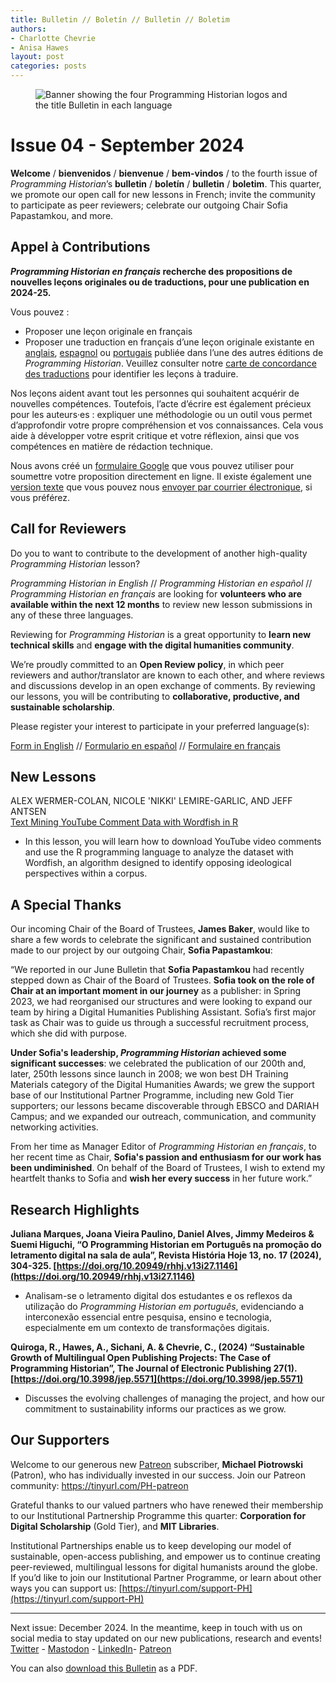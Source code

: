 ```yaml
---
title: Bulletin // Boletín // Bulletin // Boletim
authors: 
- Charlotte Chevrie
- Anisa Hawes
layout: post
categories: posts 
---
```


<p><figure><img src="/images/blog/ph-bulletin-banner.png" alt="Banner showing the four Programming Historian logos and the title Bulletin in each language "/><figcaption></figcaption> </figure></p>

# Issue 04 - September 2024

**Welcome** / **bienvenidos** / **bienvenue** / **bem-vindos** / to the fourth issue of _Programming Historian_’s **bulletin** / **boletín** / **bulletin** / **boletim**. This quarter, we promote our open call for new lessons in French; invite the community to participate as peer reviewers; celebrate our outgoing Chair Sofia Papastamkou, and more. 

## Appel à Contributions

**_Programming Historian en français_ recherche des propositions de nouvelles leçons originales ou de traductions, pour une publication en 2024-25.**

Vous pouvez&nbsp;:
- Proposer une leçon originale en français
- Proposer une traduction en français d’une leçon originale existante en [anglais](https://programminghistorian.org/en/lessons), [espagnol](https://programminghistorian.org/es/lecciones/) ou [portugais](https://programminghistorian.org/pt/licoes/) publiée dans l’une des autres éditions de _Programming Historian_. Veuillez consulter notre [carte de concordance des traductions](https://programminghistorian.org/translation-concordance) pour identifier les leçons à traduire.

Nos leçons aident avant tout les personnes qui souhaitent acquérir de nouvelles compétences. Toutefois, l’acte d’écrire est également précieux pour les auteurs·es&nbsp;: expliquer une méthodologie ou un outil vous permet d’approfondir votre propre compréhension et vos connaissances. Cela vous aide à développer votre esprit critique et votre réflexion, ainsi que vos compétences en matière de rédaction technique.

Nous avons créé un [formulaire Google](https://forms.gle/XG7sXu7EaCbnwAd56) que vous pouvez utiliser pour soumettre votre proposition directement en ligne. Il existe également une [version texte](https://programminghistorian.org/assets/forms/formulaire-lecon.txt) que vous pouvez nous [envoyer par courrier électronique](mailto:francais@programminghistorian.org), si vous préférez.

## Call for Reviewers

Do you to want to contribute to the development of another high-quality _Programming Historian_ lesson? 

_Programming Historian in English_ // _Programming Historian en español_ // _Programming Historian en français_ are looking for **volunteers who are available within the next 12 months** to review new lesson submissions in any of these three languages.

Reviewing for _Programming Historian_ is a great opportunity to **learn new technical skills** and **engage with the digital humanities community**. 

We’re proudly committed to an **Open Review policy**, in which peer reviewers and author/translator are known to each other, and where reviews and discussions develop in an open exchange of comments. By reviewing our lessons, you will be contributing to **collaborative, productive, and sustainable scholarship**.

Please register your interest to participate in your preferred language(s):

[Form in English](https://forms.gle/9nPjy9t8Bzf2FUdy9) // [Formulario en español](https://forms.gle/u3BS29FqH84bMxP37) // [Formulaire en français](https://forms.gle/tKZQJvhqjfps6Sua6)

## New Lessons

ALEX WERMER-COLAN, NICOLE 'NIKKI' LEMIRE-GARLIC, AND JEFF ANTSEN    
[Text Mining YouTube Comment Data with Wordfish in R](https://doi.org/10.46430/phen0120)
- In this lesson, you will learn how to download YouTube video comments and use the R programming language to analyze the dataset with Wordfish, an algorithm designed to identify opposing ideological perspectives within a corpus. 

## A Special Thanks

Our incoming Chair of the Board of Trustees, **James Baker**, would like to share a few words to celebrate the significant and sustained contribution made to our project by our outgoing Chair, **Sofia Papastamkou**:

“We reported in our June Bulletin that **Sofia Papastamkou** had recently stepped down as Chair of the Board of Trustees. **Sofia took on the role of Chair at an important moment in our journey** as a publisher: in Spring 2023, we had reorganised our structures and were looking to expand our team by hiring a Digital Humanities Publishing Assistant. Sofia’s first major task as Chair was to guide us through a successful recruitment process, which she did with purpose. 

**Under Sofia's leadership, _Programming Historian_ achieved some significant successes**: we celebrated the publication of our 200th and, later, 250th lessons since launch in 2008; we won best DH Training Materials category of the Digital Humanities Awards; we grew the support base of our Institutional Partner Programme, including new Gold Tier supporters; our lessons became discoverable through EBSCO and DARIAH Campus; and we expanded our outreach, communication, and community networking activities. 

From her time as Manager Editor of _Programming Historian en français_, to her recent time as Chair, **Sofia's passion and enthusiasm for our work has been undiminished**. On behalf of the Board of Trustees, I wish to extend my heartfelt thanks to Sofia and **wish her every success** in her future work.”

## Research Highlights

**Juliana Marques, Joana Vieira Paulino, Daniel Alves, Jimmy Medeiros & Suemi Higuchi, “O Programming Historian em Português na promoção do letramento digital na sala de aula”, Revista História Hoje 13, no. 17 (2024), 304-325. [https://doi.org/10.20949/rhhj.v13i27.1146](https://doi.org/10.20949/rhhj.v13i27.1146)**
- Analisam-se o letramento digital dos estudantes e os reflexos da utilização do _Programming Historian em português_, evidenciando a interconexão essencial entre pesquisa, ensino e tecnologia, especialmente em um  contexto de transformações digitais.

**Quiroga, R., Hawes, A., Sichani, A. & Chevrie, C., (2024) “Sustainable Growth of Multilingual Open Publishing Projects: The Case of Programming Historian”, The Journal of Electronic Publishing 27(1). [https://doi.org/10.3998/jep.5571](https://doi.org/10.3998/jep.5571)**
- Discusses the evolving challenges of managing the project, and how our commitment to sustainability informs our practices as we grow.

## Our Supporters

Welcome to our generous new [Patreon](https://www.patreon.com/theprogramminghistorian) subscriber, **Michael Piotrowski** (Patron), who has individually invested in our success. Join our Patreon community: https://tinyurl.com/PH-patreon

Grateful thanks to our valued partners who have renewed their membership to our Institutional Partnership Programme this quarter: **Corporation for Digital Scholarship** (Gold Tier), and **MIT Libraries**.

Institutional Partnerships enable us to keep developing our model of sustainable, open-access publishing, and empower us to continue creating peer-reviewed, multilingual lessons for digital humanists around the globe. If you’d like to join our Institutional Partner Programme, or learn about other ways you can support us: [https://tinyurl.com/support-PH](https://tinyurl.com/support-PH)

------    
Next issue: December 2024. In the meantime, keep in touch with us on social media to stay updated on our new publications, research and events!
[Twitter](https://twitter.com/ProgHist) - [Mastodon](https://hcommons.social/@proghist) - [LinkedIn](https://www.linkedin.com/company/prog-hist/)- [Patreon](https://www.patreon.com/theprogramminghistorian)

You can also [download this Bulletin](https://github.com/programminghistorian/jekyll/blob/gh-pages/assets/bulletin/2024-09-27-bulletin-issue-04.pdf) as a PDF.
